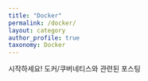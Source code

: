 ```yaml
---
title: "Docker"
permalink: /docker/
layout: category
author_profile: true
taxonomy: Docker
---
```


시작하세요! 도커/쿠버네티스와 관련된 포스팅